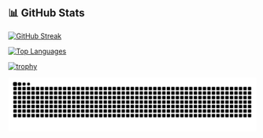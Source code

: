 ## 📊 GitHub Stats
[![GitHub Streak](https://streak-stats.demolab.com?user=s009900&theme=midnight-purple&background=45%2CEB2F2F29%2CFF63D5&border=FFFFFF&dates=000000&excludeDaysLabel=FFFFFF&currStreakNum=FFFFFF&ring=FFFFFF&sideLabels=000000&fire=FFFFFF&sideNums=000000&currStreakLabel=FFFFFF)](https://git.io/streak-stats)


[![Top Languages](https://github-readme-stats.vercel.app/api/top-langs/?username=heydude&hide=html&card_width=465&theme=midnight-purple&bg_color=45,EB2F2F29,FF63D5&border_color=FFFFFF&title_color=FFFFFF&text_color=000000)](https://github.com/heydude)


[![trophy](https://github-profile-trophy.vercel.app/?username=heydude&theme=juicyfresh&column=7&margin-w=15&margin-h=15&no-frame=true&no-bg=true&title=MultiLanguage,Commits,Stars,Followers,Repositories,PullRequest,Issues&background=45,EB2F2F29,FF63D5)](https://github.com/ryo-ma/github-profile-trophy)

![snake gif](https://github.com/s009900/s009900/blob/output/github-contribution-grid-snake.svg)
